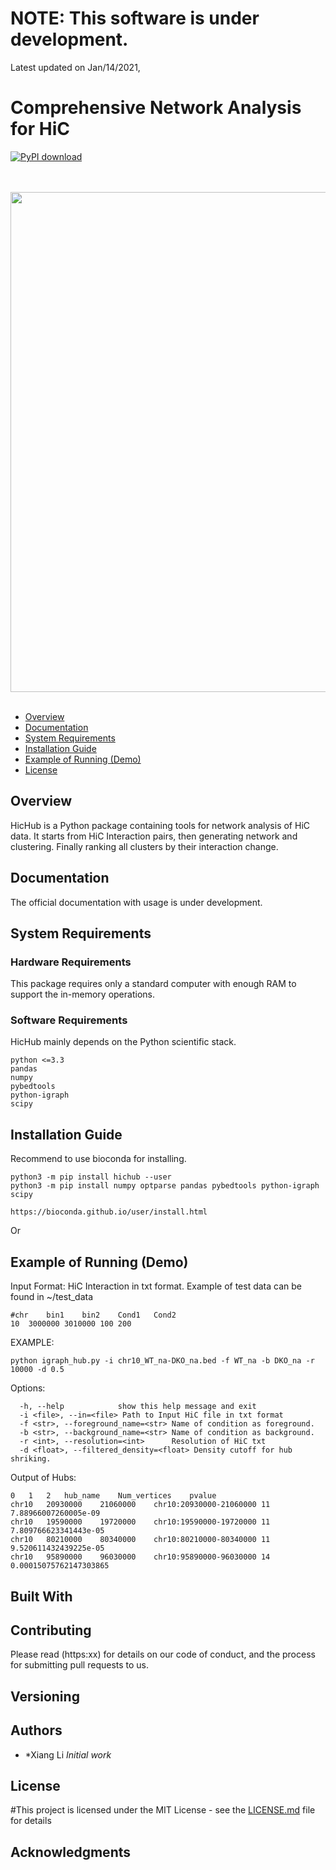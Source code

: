 # NOTE: This software is under development.
Latest updated on Jan/14/2021, 

# Comprehensive Network Analysis for HiC

[![PyPI download](image/pypi.PNG)](https://pypi.org/project/hichub/)


<br><br>
<img src="image/Hub_Myb.PNG" width="800">
<br><br>


- [Overview](#overview)
- [Documentation](#documentation)
- [System Requirements](#system-requirements)
- [Installation Guide](#installation-guide)
- [Example of Running (Demo)](#Example_Running)
- [License](#license)

## Overview
HicHub is a Python package containing tools for network analysis of HiC data.
It starts from HiC Interaction pairs, then generating network and clustering. Finally ranking all clusters by their interaction change.

## Documentation
The official documentation with usage is under development.

## System Requirements
### Hardware Requirements

This package requires only a standard computer with enough RAM to support the in-memory operations.

### Software Requirements

HicHub mainly depends on the Python scientific stack.

```
python <=3.3
pandas
numpy
pybedtools
python-igraph
scipy
```

## Installation Guide
Recommend to use bioconda for installing.
```
python3 -m pip install hichub --user
python3 -m pip install numpy optparse pandas pybedtools python-igraph scipy
```
```
https://bioconda.github.io/user/install.html
```
Or


## Example of Running (Demo)
Input Format: HiC Interaction in txt format.
Example of test data can be found in ~/test_data

```
#chr	bin1	bin2	Cond1	Cond2
10	3000000	3010000	100	200
```

EXAMPLE: 
```
python igraph_hub.py -i chr10_WT_na-DKO_na.bed -f WT_na -b DKO_na -r 10000 -d 0.5
```

Options:
```
  -h, --help            show this help message and exit
  -i <file>, --in=<file> Path to Input HiC file in txt format
  -f <str>, --foreground_name=<str> Name of condition as foreground.
  -b <str>, --background_name=<str> Name of condition as background.
  -r <int>, --resolution=<int>      Resolution of HiC txt
  -d <float>, --filtered_density=<float> Density cutoff for hub shriking.
```

Output of Hubs:
```
0	1	2	hub_name	Num_vertices	pvalue
chr10	20930000	21060000	chr10:20930000-21060000	11	7.88966007260005e-09
chr10	19590000	19720000	chr10:19590000-19720000	11	7.809766623341443e-05
chr10	80210000	80340000	chr10:80210000-80340000	11	9.520611432439225e-05
chr10	95890000	96030000	chr10:95890000-96030000	14	0.00015075762147303865
```
## Built With

## Contributing

Please read (https:xx) for details on our code of conduct, and the process for submitting pull requests to us.

## Versioning

## Authors

* *Xiang Li *Initial work* 


## License

#This project is licensed under the MIT License - see the [LICENSE.md](LICENSE.md) file for details

## Acknowledgments